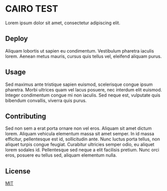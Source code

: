# CAIRO TEST

Lorem ipsum dolor sit amet, consectetur adipiscing elit. 

## Deploy

Aliquam lobortis ut sapien eu condimentum. Vestibulum pharetra iaculis lorem. Aenean metus mauris, cursus quis tellus vel, eleifend aliquam purus. 

## Usage

Sed maximus ante tristique sapien euismod, scelerisque congue ipsum pharetra. Morbi ultrices quam vel lacus posuere, nec interdum elit euismod. Integer condimentum congue mi non iaculis. Sed neque est, vulputate quis bibendum convallis, viverra quis purus.

## Contributing

Sed non sem a erat porta ornare non vel eros. Aliquam sit amet dictum lorem. Aliquam vehicula elementum massa sit amet semper. In id massa efficitur, pellentesque est id, sollicitudin ante. Nunc luctus porta tellus, non aliquet turpis congue feugiat. Curabitur ultricies semper odio, eu aliquet lorem sodales id. Pellentesque sed neque a elit facilisis pretium. Nunc orci eros, posuere eu tellus sed, aliquam elementum nulla.

## License

[MIT](https://choosealicense.com/licenses/mit/)
